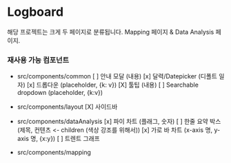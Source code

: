 # Logboard

해당 프로젝트는 크게 두 페이지로 분류됩니다.
Mapping 페이지 & Data Analysis 페이지.

### 재사용 가능 컴포넌트

-   src/components/common
    [ ] 안내 모달 (내용)
    [x] 달력/Datepicker (디폴트 일자)
    [x] 드롭다운 (placeholder, {k: v})
    [X] 툴팁 (내용)
    [ ] Searchable dropdown (placeholder, {k:v})

-   src/components/layout
    [X] 사이드바

-   src/components/dataAnalysis
    [x] 파이 차트 (플래그, 숫자)
    [ ] 한줄 요약 박스 (제목, 컨텐츠 <- children (색상 강조를 위해서))
    [x] 가로 바 차트 (x-axis 명, y-axis 명, {x:y})
    [ ] 트렌트 그래프

-   src/components/mapping
